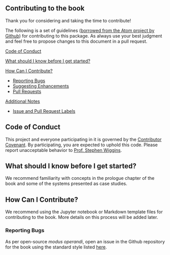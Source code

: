 ## Contributing to the book

Thank you for considering and taking the time to contribute!

The following is a set of guidelines ([borrowed from the Atom project by Github](https://github.com/atom/atom/blob/master/CONTRIBUTING.md)) for contributing to this package. As always use your best judgment and feel free to propose changes to this document in a pull request.


[Code of Conduct](#code-of-conduct)

[What should I know before I get started?](#what-should-i-know-before-i-get-started)

[How Can I Contribute?](#how-can-i-contribute)
  * [Reporting Bugs](#reporting-bugs)
  * [Suggesting Enhancements](#suggesting-enhancements)
  * [Pull Requests](#pull-requests)

[Additional Notes](#additional-notes)
  * [Issue and Pull Request Labels](#issue-and-pull-request-labels)

## Code of Conduct

This project and everyone participating in it is governed by the [Contributor Covenant](docs/CODE_OF_CONDUCT.md). 
By participating, you are expected to uphold this code. Please report unacceptable behavior to [Prof. Stephen Wiggins](mailto:s.wiggins@bristol.ac.uk).

## What should I know before I get started?

We recommend familiarity with concepts in the prologue chapter of the book and some of the systems presented as case studies.

## How Can I Contribute?

We recommend using the Jupyter notebook or Markdown template files for contributing to the book. More details on this process will be added later. 

### Reporting Bugs

As per open-source *modus operandi*, open an issue in the Github repository for the book using the standard style listed [here](https://github.com/atom/atom/blob/master/CONTRIBUTING.md#additional-notes).  




